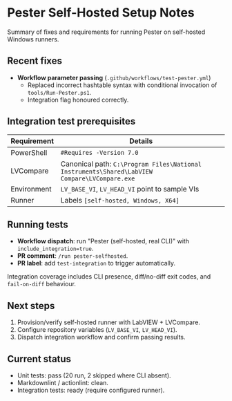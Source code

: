 <!-- markdownlint-disable-next-line MD041 -->
# Pester Self-Hosted Setup Notes

Summary of fixes and requirements for running Pester on self-hosted Windows runners.

## Recent fixes

- **Workflow parameter passing** (`.github/workflows/test-pester.yml`)
  - Replaced incorrect hashtable syntax with conditional invocation of `tools/Run-Pester.ps1`.
  - Integration flag honoured correctly.

## Integration test prerequisites

| Requirement | Details |
| ----------- | ------- |
| PowerShell | `#Requires -Version 7.0` |
| LVCompare | Canonical path: `C:\Program Files\National Instruments\Shared\LabVIEW Compare\LVCompare.exe` |
| Environment | `LV_BASE_VI`, `LV_HEAD_VI` point to sample VIs |
| Runner | Labels `[self-hosted, Windows, X64]` |

## Running tests

- **Workflow dispatch**: run "Pester (self-hosted, real CLI)" with `include_integration=true`.
- **PR comment**: `/run pester-selfhosted`.
- **PR label**: add `test-integration` to trigger automatically.

Integration coverage includes CLI presence, diff/no-diff exit codes, and `fail-on-diff` behaviour.

## Next steps

1. Provision/verify self-hosted runner with LabVIEW + LVCompare.
2. Configure repository variables (`LV_BASE_VI`, `LV_HEAD_VI`).
3. Dispatch integration workflow and confirm passing results.

## Current status

- Unit tests: pass (20 run, 2 skipped where CLI absent).
- Markdownlint / actionlint: clean.
- Integration tests: ready (require configured runner).
